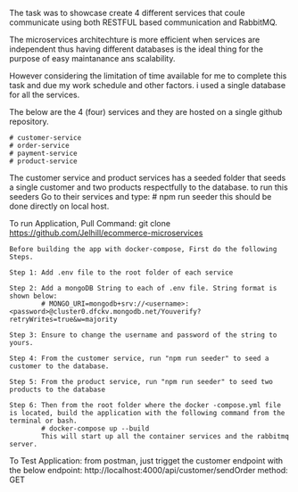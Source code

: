 The task was to showcase create 4 different services that coule communicate using both RESTFUL based communication and RabbitMQ.

The microservices architechture is more efficient when services are independent thus having different databases is the ideal thing for the purpose of easy maintanance ans scalability.

However considering the limitation of time available for me to complete this task and due my work schedule and other factors. i used a single database for all the services. 

The below are the 4 (four) services and they are hosted on a single github repository.

    # customer-service
    # order-service
    # payment-service
    # product-service

The customer service and product services has a seeded folder that seeds a single customer and two products respectfully to the database. to run this seeders Go to their services and type:
    # npm run seeder
    this should be done directly on local host. 


To run Application,
    Pull Command: git clone https://github.com/Jelhill/ecommerce-microservices
    
    Before building the app with docker-compose, First do the following Steps.

    Step 1: Add .env file to the root folder of each service

    Step 2: Add a mongoDB String to each of .env file. String format is shown below:
            # MONGO_URI=mongodb+srv://<username>:<password>@cluster0.dfckv.mongodb.net/Youverify?retryWrites=true&w=majority

    Step 3: Ensure to change the username and password of the string to yours.

    Step 4: From the customer service, run "npm run seeder" to seed a customer to the database. 

    Step 5: From the product service, run "npm run seeder" to seed two products to the database
    
    Step 6: Then from the root folder where the docker -compose.yml file is located, build the application with the following command from the terminal or bash.
            # docker-compose up --build 
            This will start up all the container services and the rabbitmq server.

To Test Application:
    from postman, just trigget the customer endpoint with the below
        endpoint: http://localhost:4000/api/customer/sendOrder
        method: GET



